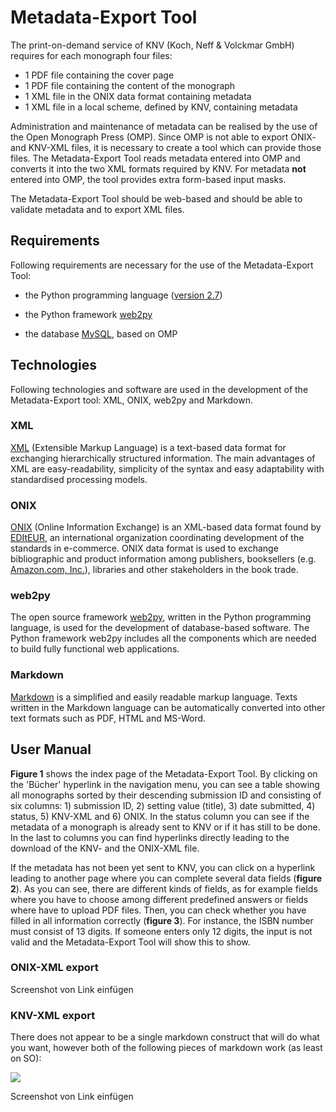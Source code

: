# Metadata-Export Tool

The print-on-demand service of KNV (Koch, Neff & Volckmar GmbH) requires for each monograph four files: 
* 1 PDF file containing the cover page
* 1 PDF file containing the content of the monograph
* 1 XML file in the ONIX data format containing metadata
* 1 XML file in a local scheme, defined by KNV, containing metadata

Administration and maintenance of metadata can be realised by the use of the Open Monograph Press (OMP). Since OMP is not able to export ONIX- and KNV-XML files, it is necessary to create a tool which can provide those files. The Metadata-Export Tool reads metadata entered into OMP and converts it into the two XML formats required by KNV. For metadata **not** entered into OMP, the tool provides extra form-based input masks.

The Metadata-Export Tool should be web-based and should be able to validate metadata and to export XML files.

## Requirements

Following requirements are necessary for the use of the Metadata-Export Tool:

* the Python programming language ([version 2.7](https://www.python.org/download/releases/2.7/)) 

* the Python framework [web2py](http://www.web2py.com/init/default/download)

* the database [MySQL](https://www.mysql.de/downloads/), based on OMP

## Technologies

Following technologies and software are used in the development of the Metadata-Export tool: XML, ONIX, web2py and Markdown.

### XML

[XML](https://en.wikipedia.org/wiki/XML) (Extensible Markup Language) is a text-based data format for exchanging hierarchically structured information. The main advantages of XML are easy-readability, simplicity of the syntax and easy adaptability with standardised processing models.

### ONIX

[ONIX](http://home.bic-media.com/index.php/onix-2-1) (Online Information Exchange) is an XML-based data format found by  [EDItEUR](http://www.editeur.org/83/Overview/), an  international organization coordinating development of the standards in e-commerce. ONIX data format is used to exchange bibliographic and product information among publishers, booksellers (e.g. [Amazon.com, Inc.](http://www.amazon.com/books-used-books-textbooks/b?ie=UTF8&node=283155)), libraries and other stakeholders in the book trade.

### web2py

The open source framework [web2py](http://web2py.com/books/default/chapter/29/01/introduction), written in the Python programming language, is used for the development of database-based software. The Python framework web2py includes all the components which are needed to build fully functional web applications.

### Markdown

[Markdown](https://guides.github.com/features/mastering-markdown/) is a simplified and easily readable markup language. Texts written in the Markdown language can be automatically converted into other text formats such as PDF, HTML and MS-Word.

## User Manual

**Figure 1** shows the index page of the Metadata-Export Tool. By clicking on the 'Bücher' hyperlink in the navigation menu, you can see a table showing all monographs sorted by their descending submission ID and consisting of six columns: 1) submission ID, 2) setting value (title), 3) date submitted, 4) status, 5) KNV-XML and 6) ONIX. In the status column you can see if the metadata of a monograph is already sent to KNV or if it has still to be done. In the last to columns you can find hyperlinks directly leading to the download of the KNV- and the ONIX-XML file.

If the metadata has not been yet sent to KNV, you can click on a hyperlink leading to another page where you can complete several data fields (**figure 2**). As you can see, there are different kinds of fields, as for example fields where you have to choose among different predefined answers or fields where have to upload PDF files. Then, you can check whether you have filled in all information correctly (**figure 3**). For instance, the ISBN number must consist of 13 digits. If someone enters only 12 digits, the input is not valid and the Metadata-Export Tool will show this to show.

### ONIX-XML export
 
Screenshot von Link einfügen

### KNV-XML export

	

There does not appear to be a single markdown construct that will do what you want, however both of the following pieces of markdown work (as least on SO):

<img src="https://raw.githubusercontent.com/withanage/OMP_KNV_Plugin/master/static/images/background.jpg">

Screenshot von Link einfügen
